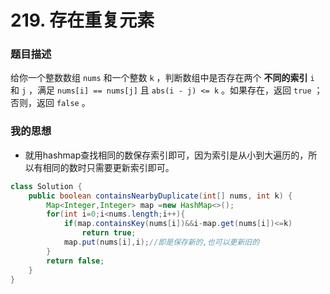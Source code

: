 # 219. 存在重复元素

### 题目描述

给你一个整数数组 `nums` 和一个整数 `k` ，判断数组中是否存在两个 **不同的索引** `i` 和 `j` ，满足 `nums[i] == nums[j]` 且 `abs(i - j) <= k` 。如果存在，返回 `true` ；否则，返回 `false` 。

### 我的思想

- 就用hashmap查找相同的数保存索引即可，因为索引是从小到大遍历的，所以有相同的数时只需要更新索引即可。

```java
class Solution {
    public boolean containsNearbyDuplicate(int[] nums, int k) {
        Map<Integer,Integer> map =new HashMap<>();
        for(int i=0;i<nums.length;i++){
            if(map.containsKey(nums[i])&&i-map.get(nums[i])<=k)
                return true;
            map.put(nums[i],i);//即是保存新的,也可以更新旧的
        }
        return false;
    }
}
```

